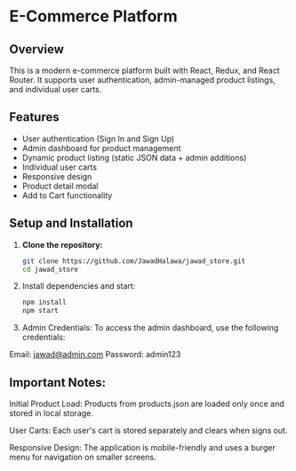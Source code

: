 # E-Commerce Platform

## Overview

This is a modern e-commerce platform built with React, Redux, and React Router. It supports user authentication, admin-managed product listings, and individual user carts.

## Features

- User authentication (Sign In and Sign Up)
- Admin dashboard for product management
- Dynamic product listing (static JSON data + admin additions)
- Individual user carts
- Responsive design
- Product detail modal
- Add to Cart functionality

## Setup and Installation

1. **Clone the repository:**
   ```sh
   git clone https://github.com/JawadHalawa/jawad_store.git
   cd jawad_store

2. Install dependencies and start:

   ```sh
   npm install
   npm start


3. Admin Credentials:
To access the admin dashboard, use the following credentials:

Email: jawad@admin.com
Password: admin123

## Important Notes:
Initial Product Load: Products from products.json are loaded only once and stored in local storage.

User Carts: Each user's cart is stored separately and clears when signs out.

Responsive Design: The application is mobile-friendly and uses a burger menu for navigation on smaller screens.
